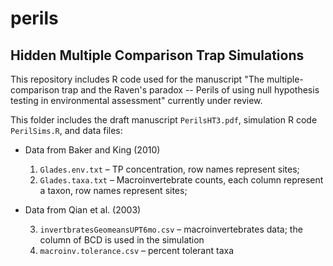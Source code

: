 # perils
## Hidden Multiple Comparison Trap Simulations
This repository includes R code used for the manuscript "The multiple-comparison trap and the Raven's paradox -- Perils of using null hypothesis testing in environmental assessment" currently under review.

This folder includes the draft manuscript `PerilsHT3.pdf`, simulation R code `PerilSims.R`, and data files:

- Data from Baker and King (2010)

  1. `Glades.env.txt` – TP concentration, row names represent sites;
  2. `Glades.taxa.txt` – Macroinvertebrate counts, each column represent a taxon, row names represent sites;
- Data from Qian et al. (2003)

  3.  `invertbratesGeomeansUPT6mo.csv` – macroinvertebrates data; the column of BCD is used in the simulation
  4. `macroinv.tolerance.csv` – percent tolerant taxa

